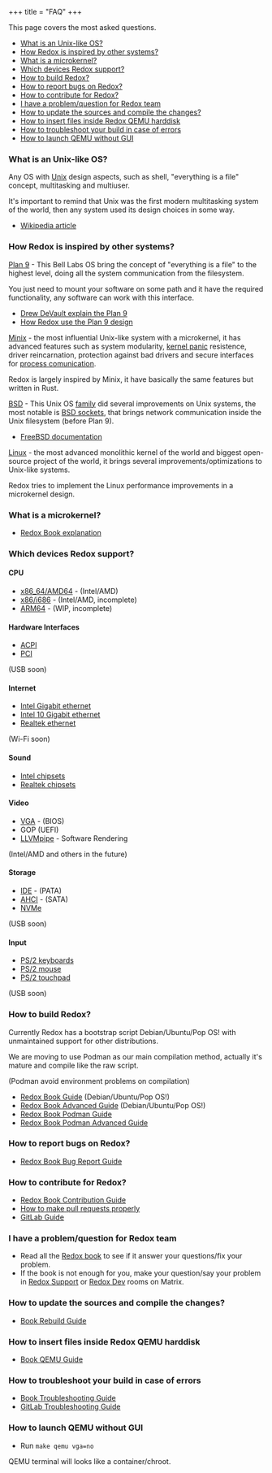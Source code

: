 +++
title = "FAQ"
+++

This page covers the most asked questions.



- [What is an Unix-like OS?](#what-is-an-unix-like-os)
- [How Redox is inspired by other systems?](#how-redox-is-inspired-by-other-systems)
- [What is a microkernel?](#what-is-a-microkernel)
- [Which devices Redox support?](#which-devices-redox-support)
- [How to build Redox?](#how-to-build-redox)
- [How to report bugs on Redox?](#how-to-report-bugs-on-redox)
- [How to contribute for Redox?](#how-to-contribute-for-redox)
- [I have a problem/question for Redox team](#i-have-a-problemquestion-for-redox-team)
- [How to update the sources and compile the changes?](#how-to-update-the-sources-and-compile-the-changes)
- [How to insert files inside Redox QEMU harddisk](#how-to-insert-files-inside-redox-qemu-harddisk)
- [How to troubleshoot your build in case of errors](#how-to-troubleshoot-your-build-in-case-of-errors)
- [How to launch QEMU without GUI](#how-to-launch-qemu-without-gui)



### What is an Unix-like OS?


Any OS with [Unix] design aspects, such as shell, "everything is a file" concept, multitasking and multiuser.


It's important to remind that Unix was the first modern multitasking system of the world, then any system used its design choices in some way.


- [Wikipedia article]

[Unix]: https://en.wikipedia.org/wiki/Unix
[Wikipedia article]: https://en.wikipedia.org/wiki/Unix-like

### How Redox is inspired by other systems?


[Plan 9] - This Bell Labs OS bring the concept of "everything is a file" to the highest level, doing all the system communication from the filesystem.


You just need to mount your software on some path and it have the required functionality, any software can work with this interface.


- [Drew DeVault explain the Plan 9]
- [How Redox use the Plan 9 design]


[Plan 9]: http://9p.io/plan9/index.html
[Drew DeVault explain the Plan 9]: https://drewdevault.com/2022/11/12/In-praise-of-Plan-9.html
[How Redox use the Plan 9 design]: https://doc.redox-os.org/book/ch05-00-urls-schemes-resources.html

[Minix] - the most influential Unix-like system with a microkernel, it has advanced features such as system modularity, [kernel panic] resistence, driver reincarnation, protection against bad drivers and secure interfaces for [process comunication].


Redox is largely inspired by Minix, it have basically the same features but written in Rust.

[Minix]: https://minix3.org/
[kernel panic]: https://en.wikipedia.org/wiki/Kernel_panic
[process comunication]: https://en.wikipedia.org/wiki/Inter-process_communication
[How Redox implement the Minix microkernel design]: https://doc.redox-os.org/book/ch04-01-microkernels.html


[BSD] - This Unix OS [family] did several improvements on Unix systems, the most notable is [BSD sockets], that brings network communication inside the Unix filesystem (before Plan 9).


- [FreeBSD documentation]


[BSD]: https://www.bsd.org/
[family]: https://en.wikipedia.org/wiki/Research_Unix
[BSD sockets]: https://en.wikipedia.org/wiki/Berkeley_sockets
[FreeBSD documentation]: https://docs.freebsd.org/en/books/developers-handbook/sockets/

[Linux] - the most advanced monolithic kernel of the world and biggest open-source project of the world, it brings several improvements/optimizations to Unix-like systems.


Redox tries to implement the Linux performance improvements in a microkernel design.


[Linux]: https://www.kernel.org/

### What is a microkernel?


- [Redox Book explanation]

[Redox Book explanation]: https://doc.redox-os.org/book/ch04-01-microkernels.html

### Which devices Redox support?


#### CPU


- [x86_64/AMD64] - (Intel/AMD)
- [x86/i686] - (Intel/AMD, incomplete)
- [ARM64] - (WIP, incomplete)

[x86_64/AMD64]: https://gitlab.redox-os.org/redox-os/kernel/-/tree/master/src/arch/x86_64
[x86/i686]: https://gitlab.redox-os.org/redox-os/kernel/-/tree/master/src/arch/x86
[ARM64]: https://gitlab.redox-os.org/redox-os/kernel/-/tree/master/src/arch/aarch64

#### Hardware Interfaces


- [ACPI]
- [PCI]


(USB soon)

[ACPI]: https://gitlab.redox-os.org/redox-os/drivers/-/tree/master/acpid
[PCI]: https://gitlab.redox-os.org/redox-os/drivers/-/tree/master/pcid

#### Internet


- [Intel Gigabit ethernet]
- [Intel 10 Gigabit ethernet]
- [Realtek ethernet]


(Wi-Fi soon)

[Intel Gigabit ethernet]: https://gitlab.redox-os.org/redox-os/drivers/-/tree/master/e1000d
[Intel 10 Gigabit ethernet]: https://gitlab.redox-os.org/redox-os/drivers/-/tree/master/ixgbed
[Realtek ethernet]: https://gitlab.redox-os.org/redox-os/drivers/-/tree/master/rtl8168d

#### Sound


- [Intel chipsets]
- [Realtek chipsets]

[Intel chipsets]: https://gitlab.redox-os.org/redox-os/drivers/-/tree/master/ihdad
[Realtek chipsets]: https://gitlab.redox-os.org/redox-os/drivers/-/tree/master/ac97d

#### Video


- [VGA] - (BIOS)
- GOP (UEFI)
- [LLVMpipe] - Software Rendering


(Intel/AMD and others in the future)

[VGA]: https://gitlab.redox-os.org/redox-os/drivers/-/tree/master/vesad
[LLVMpipe]: https://docs.mesa3d.org/drivers/llvmpipe.html

#### Storage


- [IDE] - (PATA)
- [AHCI] - (SATA)
- [NVMe]


(USB soon)

[IDE]: https://gitlab.redox-os.org/redox-os/drivers/-/tree/master/ided
[AHCI]: https://gitlab.redox-os.org/redox-os/drivers/-/tree/master/ahcid
[NVMe]: https://gitlab.redox-os.org/redox-os/drivers/-/tree/master/nvmed

#### Input


- [PS/2 keyboards]
- [PS/2 mouse]
- [PS/2 touchpad]


(USB soon)

[PS/2 keyboards]: https://gitlab.redox-os.org/redox-os/drivers/-/tree/master/ps2d
[PS/2 mouse]: https://gitlab.redox-os.org/redox-os/drivers/-/tree/master/ps2d
[PS/2 touchpad]: https://gitlab.redox-os.org/redox-os/drivers/-/tree/master/ps2d


### How to build Redox?


Currently Redox has a bootstrap script Debian/Ubuntu/Pop OS! with unmaintained support for other distributions.


We are moving to use Podman as our main compilation method, actually it's mature and compile like the raw script.


(Podman avoid environment problems on compilation)


- [Redox Book Guide] (Debian/Ubuntu/Pop OS!)
- [Redox Book Advanced Guide] (Debian/Ubuntu/Pop OS!)
- [Redox Book Podman Guide]
- [Redox Book Podman Advanced Guide]

[Redox Book Guide]: https://doc.redox-os.org/book/ch02-05-building-redox.html
[Redox Book Advanced Guide]: https://doc.redox-os.org/book/ch08-01-advanced-build.html
[Redox Book Podman Guide]: https://doc.redox-os.org/book/ch02-06-podman-build.html
[Redox Book Podman Advanced Guide]: https://doc.redox-os.org/book/ch08-02-advanced-podman-build.html


### How to report bugs on Redox?


- [Redox Book Bug Report Guide]

[Redox Book Bug Report Guide]: https://doc.redox-os.org/book/ch12-03-creating-proper-bug-reports.html


### How to contribute for Redox?


- [Redox Book Contribution Guide]
- [How to make pull requests properly]
- [GitLab Guide]

[GitLab Guide]: https://gitlab.redox-os.org/redox-os/redox/blob/master/CONTRIBUTING.md
[Redox Book Contribution Guide]: https://doc.redox-os.org/book/ch10-02-low-hanging-fruit.html
[How to make pull requests properly]: https://doc.redox-os.org/book/ch12-04-creating-proper-pull-requests.html


### I have a problem/question for Redox team


- Read all the [Redox book] to see if it answer your questions/fix your problem.
- If the book is not enough for you, make your question/say your problem in [Redox Support] or [Redox Dev] rooms on Matrix.

[Redox book]: https://doc.redox-os.org/book/
[Redox Support]: https://matrix.to/#/#redox-support:matrix.org
[Redox Dev]: https://matrix.to/#/#redox-dev:matrix.org


### How to update the sources and compile the changes?


- [Book Rebuild Guide]

[Book Rebuild Guide]: https://doc.redox-os.org/book/ch09-02-coding-and-building.html#the-full-rebuild-cycle


### How to insert files inside Redox QEMU harddisk


- [Book QEMU Guide]

[Book QEMU Guide]: https://doc.redox-os.org/book/ch09-02-coding-and-building.html#patch-an-image


### How to troubleshoot your build in case of errors


- [Book Troubleshooting Guide]
- [GitLab Troubleshooting Guide]

[Book Troubleshooting Guide]: https://doc.redox-os.org/book/ch08-05-troubleshooting.html
[GitLab Troubleshooting Guide]: https://gitlab.redox-os.org/redox-os/redox#help-redox-wont-compile


### How to launch QEMU without GUI


- Run `make qemu vga=no`


QEMU terminal will looks like a container/chroot.

